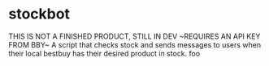 # stockbot
THIS IS NOT A FINISHED PRODUCT, STILL IN DEV ~REQUIRES AN API KEY FROM BBY~
A script that checks stock and sends messages to users when their local bestbuy has their desired product in stock.
foo

